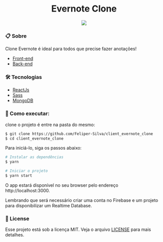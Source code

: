 <h1 align="center">Evernote Clone</h1>

<h4 align="center"><img src="https://user-images.githubusercontent.com/84206933/153737887-4ca83389-5834-4b06-818d-d857dc25d290.png"/></h4>



### 📋 Sobre
Clone Evernote é ideal para todos que precise fazer anotações! 
- [Front-end](https://github.com/Feliper-Silva/client_evernote_clone)
- [Back-end](https://github.com/Feliper-Silva/javascript_note_api)

### 🛠️ Tecnologias

- [ReactJs](https://reactjs.org)
- [Sass](https://sass-lang.com/)
- [MongoDB](https://www.mongodb.com/)

###  🚀 Como executar:
clone o projeto é entre na pasta do mesmo:
```bash
$ git clone https://github.com/Feliper-Silva/client_evernote_clone
$ cd client_evernote_clone
```
Para iniciá-lo, siga os passos abaixo:
```bash
# Instalar as dependências
$ yarn

# Iniciar o projeto
$ yarn start
```
O app estará disponível no seu browser pelo endereço http://localhost:3000.

Lembrando que será necessário criar uma conta no Firebase e um projeto para disponibilizar um Realtime Database.

### 📝 License
Esse projeto está sob a licença MIT. Veja o arquivo [LICENSE](https://github.com/Feliper-Silva/client_evernote_clone/blob/master/LICENSE.md) para mais detalhes.
